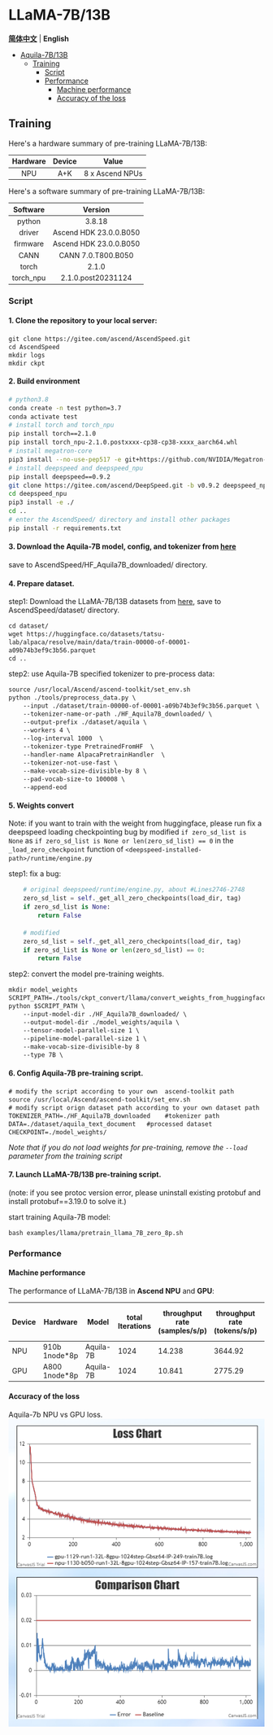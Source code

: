 # LLaMA-7B/13B

<p align="left">
        <b><a href="https://gitee.com/ascend/AscendSpeed/blob/master/examples/llama/README.md">简体中文</a></b> |
        <b>English</b>
    </p>
</p>


- [Aquila-7B/13B](#aquila-7b)
  - [Training](#training)
    - [Script](#script)
    - [Performance](#performance)
      - [Machine performance](#machine-performance)
      - [Accuracy of the loss](#accuracy-of-the-loss)

## Training

Here's a hardware summary of pre-training LLaMA-7B/13B:

| Hardware | Device |      Value       |
|:--------:|:------:|:----------------:|
|   NPU    |  A+K   | 8 x Ascend NPUs  |

Here's a software summary of pre-training LLaMA-7B/13B:


|  Software         |       Version              |
|:-----------------:|:--------------------------:|
|    python         | 3.8.18                     |
|    driver         | Ascend HDK 23.0.0.B050     |
|    firmware       | Ascend HDK 23.0.0.B050     |
|    CANN           | CANN 7.0.T800.B050         |
|    torch          | 2.1.0                      |
|    torch_npu      | 2.1.0.post20231124         |

### Script

#### 1. Clone the repository to your local server:
```shell
git clone https://gitee.com/ascend/AscendSpeed.git
cd AscendSpeed
mkdir logs
mkdir ckpt
```

#### 2. Build environment

```bash
# python3.8
conda create -n test python=3.7
conda activate test
# install torch and torch_npu
pip install torch==2.1.0
pip install torch_npu-2.1.0.postxxxx-cp38-cp38-xxxx_aarch64.whl
# install megatron-core
pip3 install --no-use-pep517 -e git+https://github.com/NVIDIA/Megatron-LM.git@23.05#egg=megatron-core
# install deepspeed and deepspeed_npu
pip install deepspeed==0.9.2
git clone https://gitee.com/ascend/DeepSpeed.git -b v0.9.2 deepspeed_npu
cd deepspeed_npu
pip3 install -e ./
cd ..
# enter the AscendSpeed/ directory and install other packages
pip install -r requirements.txt
```


#### 3. Download the Aquila-7B model, config, and tokenizer from [here](https://huggingface.co/BAAI/Aquila-7B/tree/main)

save to AscendSpeed/HF_Aquila7B_downloaded/ directory.


#### 4. Prepare dataset.

step1: Download the LLaMA-7B/13B datasets from [here](https://huggingface.co/datasets/tatsu-lab/alpaca/resolve/main/data/train-00000-of-00001-a09b74b3ef9c3b56.parquet), save to AscendSpeed/dataset/ directory.

```shell
cd dataset/
wget https://huggingface.co/datasets/tatsu-lab/alpaca/resolve/main/data/train-00000-of-00001-a09b74b3ef9c3b56.parquet
cd ..
```


step2: use Aquila-7B specified tokenizer to pre-process data:


```shell
source /usr/local/Ascend/ascend-toolkit/set_env.sh
python ./tools/preprocess_data.py \
    --input ./dataset/train-00000-of-00001-a09b74b3ef9c3b56.parquet \
    --tokenizer-name-or-path ./HF_Aquila7B_downloaded/ \
    --output-prefix ./dataset/aquila \
    --workers 4 \
    --log-interval 1000  \
    --tokenizer-type PretrainedFromHF  \
    --handler-name AlpacaPretrainHandler  \
    --tokenizer-not-use-fast \
    --make-vocab-size-divisible-by 8 \
    --pad-vocab-size-to 100008 \
    --append-eod
```

#### 5. Weights convert

Note: if you want to train with the weight from huggingface, please run fix a deepspeed loading checkpointing bug by modified `if zero_sd_list is None` as `if zero_sd_list is None or len(zero_sd_list) == 0` in the `_load_zero_checkpoint` function of `<deepspeed-installed-path>/runtime/engine.py`

step1: fix a bug:
```python
    # original deepspeed/runtime/engine.py, about #Lines2746-2748
    zero_sd_list = self._get_all_zero_checkpoints(load_dir, tag)
    if zero_sd_list is None:
        return False

    # modified
    zero_sd_list = self._get_all_zero_checkpoints(load_dir, tag)
    if zero_sd_list is None or len(zero_sd_list) == 0:
        return False
```

step2: convert the model pre-training weights.

```shell
mkdir model_weights
SCRIPT_PATH=./tools/ckpt_convert/llama/convert_weights_from_huggingface.py
python $SCRIPT_PATH \
    --input-model-dir ./HF_Aquila7B_downloaded/ \
    --output-model-dir ./model_weights/aquila \
    --tensor-model-parallel-size 1 \
    --pipeline-model-parallel-size 1 \
    --make-vocab-size-divisible-by 8
    --type 7B \
```


#### 6. Config Aquila-7B pre-training script.

```shell
# modify the script according to your own  ascend-toolkit path
source /usr/local/Ascend/ascend-toolkit/set_env.sh
# modify script orign dataset path according to your own dataset path
TOKENIZER_PATH=./HF_Aquila7B_downloaded    #tokenizer path
DATA=./dataset/aquila_text_document   #processed dataset
CHECKPOINT=./model_weights/
```
*Note that if you do not load weights for pre-training, remove the `--load` parameter from the training script*

#### 7. Launch LLaMA-7B/13B pre-training script.
(note: if you see protoc version error, please uninstall existing protobuf and install protobuf==3.19.0 to solve it.)

start training Aquila-7B model:
```shell
bash examples/llama/pretrain_llama_7B_zero_8p.sh
```


### Performance

#### Machine performance

The performance of LLaMA-7B/13B in **Ascend NPU** and **GPU**:

| Device    | Hardware | Model     | total Iterations | throughput rate (samples/s/p) | throughput rate (tokens/s/p) | single-step time (s/step) | floating point operation (TFLOPs/s) |
|------|---------------|------------|------|------------------|----------------------|-----------------|------------------|
| NPU  | 910b 1node*8p | Aquila-7B  | 1024 | 14.238             | 3644.92              | 4.4949           | 159.36           |
| GPU  | A800 1node*8p | Aquila-7B  | 1024 | 10.841           | 2775.29              | 5.903           | 161.78           |



#### Accuracy of the loss

Aquila-7b NPU vs GPU loss.
![NPU-GPU-Relative-Error](../../sources/images/aquila/aquila-comp1130.png)
